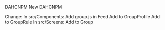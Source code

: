 DAHCNPM
New DAHCNPM

Change:
In src/Components:
    Add group.js in Feed
    Add to GroupProfile
    Add to GroupRule
In src/Screens:
    Add to Group
